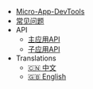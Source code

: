 - [Micro-App-DevTools](zh-cn/micro-app-devtools)
- [常见问题](zh-cn/questions)
- API
  - [主应用API](zh-cn/api/base-app)
  - [子应用API](zh-cn/api/child-app)
- Translations
  - [:cn: 中文](/zh-cn/)
  - [:uk: English](/en-us/)
